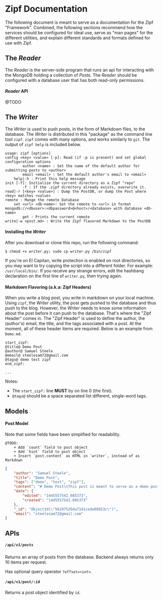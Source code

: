# Zipf Documentation
The following document is meant to serve as a documentation for the Zipf "Framework". Combined, the following sections recommend how the services should be configured for ideal use, serve as "man pages" for the different utilities, and explain different standards and formats defined for use with Zipf.


## The *Reader*
The *Reader* is the server-side program that runs an api for interacting with the MongoDB holding a collection of *Posts*. The *Reader* should be configured with a database user that has both read-only permissions.

#### *Reader* API
@TODO


## The *Writer*
The *Writer* is used to push posts, in the form of Markdown files, to the database. The *Writer* is distributed in this "package" as the command line tool `zipf`. `zipf` comes with many options, and works similarly to `git`. The output of `zipf help` is included below.
```
usage: zipf [options]
config <key> <value> [-p]: Read (if -p is present) and set global configuration options
    	author <name> : Set the name of the default author for submitting posts to <author>
    	email <email> : Set the default author's email to <email>
    help|-h : Print this help message
init [-f]: Initialize the current directory as a Zipf "repo"
    	-f : If the .zipf directory already exists, overwrite it.
read|-r [<key> <value>] : Dump the PostDB, or dump the Post where <key> matches <value>
remote : Mange the remote Database
	set <url> <db-name>: Set the remote to <url> in format mongodb://<dbuser>:<dbpassword>@<host>/<database> with database <db-name>
    	get : Prints the current remote
write|-w <post.md> : Write the Zipf flavored Markdown to the PostDB
```

#### Installing the *Writer*
After you download or clone this repo, run the following command:
```
$ chmod +x writer.py; sudo cp writer.py /bin/zipf
```
If you're on El Capitan, write protection is enabled on root directories, so you may want to try copying the script into a different folder. For example: `/usr/local/bin/`. If you receive any strange errors, edit the hashbang declaration on the first line of `writer.py`, then trying again.

#### Markdown Flavoring (a.k.a: Zipf Headers)
When you write a blog post, you write in markdown on your local machine. Using `zipf`, the *Writer* utility, the post gets pushed to the database and thus
push to the blog. However, the *Writer* needs to know some information about the post before it can push to the database. That's where the "Zipf Header" comes in. The "Zipf Header" is used to define the author, the (author's) email, the title, and the tags associated with a post. At the moment, all of these header items are required. Below is an example from `Demo.md`.
```
start_zipf:
@title@ Demo Post
@author@ Samuel Steele
@email@ steelesam72@gmail.com
@tags@ demo test zipf
end_zipf:

...
```
Notes:
* The `start_zipf:` line **MUST** by on line 0 (the first).
* `@tags@` should be a space separated list different, single-word tags.


## Models

#### Post Model
Note that some fields have been simplified for readability.


    @TODO:
        + Add `count` field to post object
        + Add `hint` field to post object
        + Insert `post.content` as HTML in `writer`, instead of as Markdown


```json
{
    "author": "Samuel Steele",
    "title": "Demo Post",
    "tags": ["demo", "test", "zipf"],
    "content": "# Demo Post\nThis post is meant to serve as a demo post for the Zipf blogging framework.\nZipf supports all sorts of cool Markdown stuff, so have fun.\n\n# Heading 1\n## Heading 2\n### Heading 3\n#### Heading 4\n##### Heading 5\n###### Heading 6\n\nThis is an example of an `inline` code snippet.\n\n```\n# And this an example of a large block code\n# Hopefully, I can add code highlighting to the MD parser.\n\ndef parse_markdown(file):\n    pass\n    \n```\n\nOr, if you're not much of a coder and more of a blogger, there's also cool stuff like **BOLDS** and *Italics*.\n\nHere's a link to a YouTube [video](https://youtu.be/fCn8zs912OE).",
    "date": {
        "edited": "1445557542.085373",
        "created": "1445557542.085373"
    },
    "_id": "ObjectId(\"56297526da7141cede08853c\")",
    "email": "steelesam72@gmail.com"
}
```

## APIs

##### `/api/v1/posts`
Returns an array of posts from the database. Backend always returns only 10 items per request.

Has optional query operator `?offset=<int>`.


#### `/api/v1/post/:id`
Returns a post object identified by `id`.
